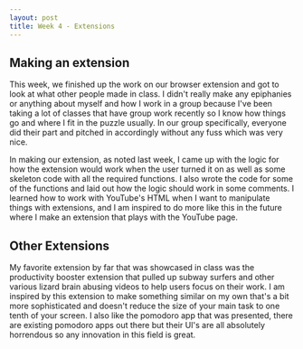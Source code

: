 ```yaml
---
layout: post
title: Week 4 - Extensions
---
```


## Making an extension

This week, we finished up the work on our browser extension and got to look at what other people made in class. I didn't really make any epiphanies or anything about myself and how I work in a group because I've been taking a lot of classes that have group work recently so I know how things go and where I fit in the puzzle usually. In our group specifically, everyone did their part and pitched in accordingly without any fuss which was very nice.

<!--more-->

In making our extension, as noted last week, I came up with the logic for how the extension would work when the user turned it on as well as some skeleton code with all the required functions. I also wrote the code for some of the functions and laid out how the logic should work in some comments. I learned how to work with YouTube's HTML when I want to manipulate things with extensions, and I am inspired to do more like this in the future where I make an extension that plays with the YouTube page.

## Other Extensions

My favorite extension by far that was showcased in class was the productivity booster extension that pulled up subway surfers and other various lizard brain abusing videos to help users focus on their work. I am inspired by this extension to make something similar on my own that's a bit more sophisticated and doesn't reduce the size of your main task to one tenth of your screen. I also like the pomodoro app that was presented, there are existing pomodoro apps out there but their UI's are all absolutely horrendous so any innovation in this field is great. 